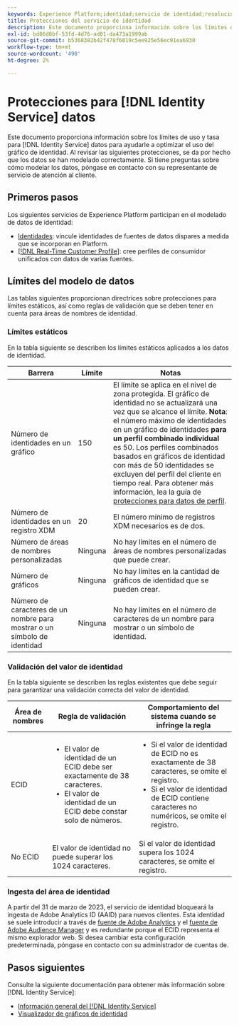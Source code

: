 ```yaml
---
keywords: Experience Platform;identidad;servicio de identidad;resolución de problemas;protecciones;directrices;límite;
title: Protecciones del servicio de identidad
description: Este documento proporciona información sobre los límites de uso y tasa de los datos del servicio de identidad para ayudarle a optimizar su uso del gráfico de identidad.
exl-id: bd86d8bf-53fd-4d76-ad01-da473a1999ab
source-git-commit: b5368382b42f478f6019c5ee925e56ec91ea6930
workflow-type: tm+mt
source-wordcount: '490'
ht-degree: 2%

---
```


# Protecciones para [!DNL Identity Service] datos

Este documento proporciona información sobre los límites de uso y tasa para [!DNL Identity Service] datos para ayudarle a optimizar el uso del gráfico de identidad. Al revisar las siguientes protecciones, se da por hecho que los datos se han modelado correctamente. Si tiene preguntas sobre cómo modelar los datos, póngase en contacto con su representante de servicio de atención al cliente.

## Primeros pasos

Los siguientes servicios de Experience Platform participan en el modelado de datos de identidad:

* [Identidades](home.md): vincule identidades de fuentes de datos dispares a medida que se incorporan en Platform.
* [[!DNL Real-Time Customer Profile]](../profile/home.md): cree perfiles de consumidor unificados con datos de varias fuentes.

## Límites del modelo de datos

Las tablas siguientes proporcionan directrices sobre protecciones para límites estáticos, así como reglas de validación que se deben tener en cuenta para áreas de nombres de identidad.

### Límites estáticos

En la tabla siguiente se describen los límites estáticos aplicados a los datos de identidad.

| Barrera | Límite | Notas |
| --- | --- | --- |
| Número de identidades en un gráfico | 150 | El límite se aplica en el nivel de zona protegida. El gráfico de identidad no se actualizará una vez que se alcance el límite. **Nota**: el número máximo de identidades en un gráfico de identidades **para un perfil combinado individual** es 50. Los perfiles combinados basados en gráficos de identidad con más de 50 identidades se excluyen del perfil del cliente en tiempo real. Para obtener más información, lea la guía de [protecciones para datos de perfil](../profile/guardrails.md). |
| Número de identidades en un registro XDM | 20 | El número mínimo de registros XDM necesarios es de dos. |
| Número de áreas de nombres personalizadas | Ninguna | No hay límites en el número de áreas de nombres personalizadas que puede crear. |
| Número de gráficos | Ninguna | No hay límites en la cantidad de gráficos de identidad que se pueden crear. |
| Número de caracteres de un nombre para mostrar o un símbolo de identidad | Ninguna | No hay límites en el número de caracteres de un nombre para mostrar o un símbolo de identidad. |

### Validación del valor de identidad

En la tabla siguiente se describen las reglas existentes que debe seguir para garantizar una validación correcta del valor de identidad.

| Área de nombres | Regla de validación | Comportamiento del sistema cuando se infringe la regla |
| --- | --- | --- |
| ECID | <ul><li>El valor de identidad de un ECID debe ser exactamente de 38 caracteres.</li><li>El valor de identidad de un ECID debe constar solo de números.</li></ul> | <ul><li>Si el valor de identidad de ECID no es exactamente de 38 caracteres, se omite el registro.</li><li>Si el valor de identidad de ECID contiene caracteres no numéricos, se omite el registro.</li></ul> |
| No ECID | El valor de identidad no puede superar los 1024 caracteres. | Si el valor de identidad supera los 1024 caracteres, se omite el registro. |

### Ingesta del área de identidad

A partir del 31 de marzo de 2023, el servicio de identidad bloqueará la ingesta de Adobe Analytics ID (AAID) para nuevos clientes. Esta identidad se suele introducir a través de [fuente de Adobe Analytics](../sources/connectors/adobe-applications/analytics.md) y el [fuente de Adobe Audience Manager](../sources//connectors/adobe-applications/audience-manager.md) y es redundante porque el ECID representa el mismo explorador web. Si desea cambiar esta configuración predeterminada, póngase en contacto con su administrador de cuentas de.

## Pasos siguientes

Consulte la siguiente documentación para obtener más información sobre [!DNL Identity Service]:

* [Información general del [!DNL Identity Service]](home.md)
* [Visualizador de gráficos de identidad](ui/identity-graph-viewer.md)
